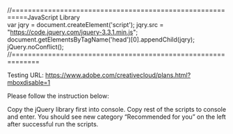  //==========================================================JavaScript Library  
   var jqry = document.createElement('script');
    jqry.src = "https://code.jquery.com/jquery-3.3.1.min.js";
    document.getElementsByTagName('head')[0].appendChild(jqry);
    jQuery.noConflict();
//=============================================================

Testing URL:
https://www.adobe.com/creativecloud/plans.html?mboxdisable=1 

Please follow the instruction below: 

Copy the jQuery library first into console.
Copy rest of the scripts to console and enter. 
You should see new category “Recommended for you” on the left after successful run the scripts. 
